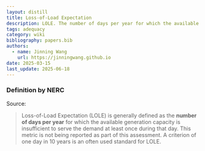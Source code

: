 ```yaml
---
layout: distill
title: Loss-of-Load Expectation
description: LOLE. The number of days per year for which the available generation capacity is insufficient.
tags: adequacy
category: wiki
bibliography: papers.bib
authors:
  - name: Jinning Wang
    url: https://jinningwang.github.io
date: 2025-03-15
last_update: 2025-06-18
---
```


### Definition by NERC

Source: <d-cite key="nerc2013probabilistic"></d-cite>

> Loss-of-Load Expectation (LOLE) is generally defined as the **number of days per year** for which the available generation capacity is insufficient to serve the demand at least once during that day.
> This metric is not being reported as part of this assessment.
> A criterion of one day in 10 years is an often used standard for LOLE.
